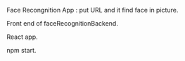 Face Recongnition App : put URL and it find face in picture.

Front end of faceRecognitionBackend.

React app.

npm start.
